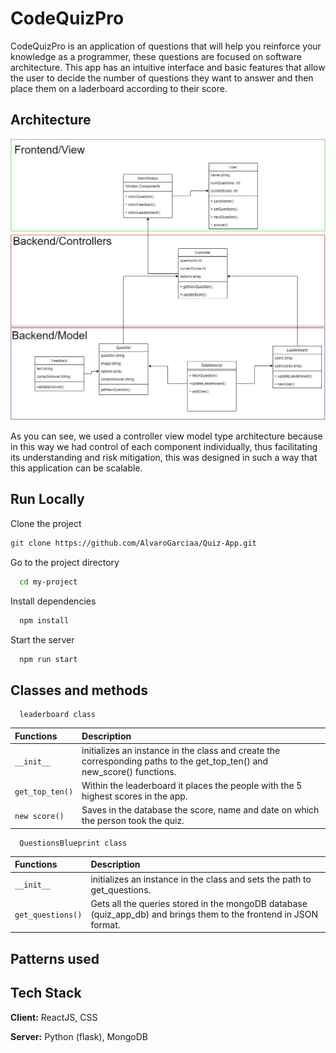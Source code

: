 # CodeQuizPro

CodeQuizPro is an application of questions that will help you reinforce your knowledge as a programmer, these questions are focused on software architecture. This app has an intuitive interface and basic features that allow the user to decide the number of questions they want to answer and then place them on a laderboard according to their score. 

## Architecture

![App Screenshot](https://github.com/AlvaroGarciaa/Quiz-App/blob/main/Assets/Architecture.jpeg)

As you can see, we used a controller view model type architecture because in this way we had control of each component individually, thus facilitating its understanding and risk mitigation, this was designed in such a way that this application can be scalable. 

## Run Locally

Clone the project

```bash
git clone https://github.com/AlvaroGarciaa/Quiz-App.git
```

Go to the project directory

```bash
  cd my-project
```

Install dependencies

```bash
  npm install
```

Start the server

```bash
  npm run start
```

## Classes and methods

```http
  leaderboard class
```

| Functions | Description |
| :-------- |:----------- |
|`__init__`     |initializes an instance in the class and create the corresponding paths to the get_top_ten() and new_score() functions.|
| `get_top_ten()`|Within the leaderboard it places the people with the 5 highest scores in the app.|
|`new score()`   |Saves in the database the score, name and date on which the person took the quiz.|

```http
  QuestionsBlueprint class
```

| Functions | Description |
| :-------- |:----------- |
|`__init__` |initializes an instance in the class and sets the path to get_questions.|
|`get_questions()` |Gets all the queries stored in the mongoDB database (quiz_app_db) and brings them to the frontend in JSON format.|

## Patterns used

## Tech Stack

**Client:** ReactJS, CSS

**Server:** Python (flask), MongoDB


